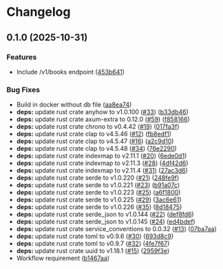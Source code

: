 # Changelog

## 0.1.0 (2025-10-31)


### Features

* Include /v1/books endpoint ([453b641](https://github.com/philipcristiano/calibre-metadata-api/commit/453b64161f860e1544b80b98fe63994ff75854b8))


### Bug Fixes

* Build in docker without db file ([aa8ea74](https://github.com/philipcristiano/calibre-metadata-api/commit/aa8ea74809c5e089a02adf9dff25bd9c3386a9c3))
* **deps:** update rust crate anyhow to v1.0.100 ([#33](https://github.com/philipcristiano/calibre-metadata-api/issues/33)) ([b33db46](https://github.com/philipcristiano/calibre-metadata-api/commit/b33db4669acdbf4914aef6b5bb2cc5c7005eb17c))
* **deps:** update rust crate axum-extra to 0.12.0 ([#59](https://github.com/philipcristiano/calibre-metadata-api/issues/59)) ([f858166](https://github.com/philipcristiano/calibre-metadata-api/commit/f8581663c55d8387f275335b5701bdd21e137cf0))
* **deps:** update rust crate chrono to v0.4.42 ([#19](https://github.com/philipcristiano/calibre-metadata-api/issues/19)) ([017fa3f](https://github.com/philipcristiano/calibre-metadata-api/commit/017fa3fcb60b3949e1ee804e5c9f9d467a582fb0))
* **deps:** update rust crate clap to v4.5.46 ([#12](https://github.com/philipcristiano/calibre-metadata-api/issues/12)) ([fb8edf1](https://github.com/philipcristiano/calibre-metadata-api/commit/fb8edf148c9b00701874e31d144420defc1557e5))
* **deps:** update rust crate clap to v4.5.47 ([#16](https://github.com/philipcristiano/calibre-metadata-api/issues/16)) ([a2c9d10](https://github.com/philipcristiano/calibre-metadata-api/commit/a2c9d10df77a06e78c3e1e75940e2f64611e7313))
* **deps:** update rust crate clap to v4.5.48 ([#34](https://github.com/philipcristiano/calibre-metadata-api/issues/34)) ([76e2290](https://github.com/philipcristiano/calibre-metadata-api/commit/76e22901ec63a70c4d63826c03bb944ce70d94ca))
* **deps:** update rust crate indexmap to v2.11.1 ([#20](https://github.com/philipcristiano/calibre-metadata-api/issues/20)) ([6ede0d1](https://github.com/philipcristiano/calibre-metadata-api/commit/6ede0d106077844980c004deb76cb73ae2ae889c))
* **deps:** update rust crate indexmap to v2.11.3 ([#28](https://github.com/philipcristiano/calibre-metadata-api/issues/28)) ([4df42d6](https://github.com/philipcristiano/calibre-metadata-api/commit/4df42d6ac821dae9bf67074e8a11e24eebf322f5))
* **deps:** update rust crate indexmap to v2.11.4 ([#31](https://github.com/philipcristiano/calibre-metadata-api/issues/31)) ([27ac3d6](https://github.com/philipcristiano/calibre-metadata-api/commit/27ac3d6afdfdb9346035c8975d68795cb87c91b5))
* **deps:** update rust crate serde to v1.0.220 ([#21](https://github.com/philipcristiano/calibre-metadata-api/issues/21)) ([248fe9f](https://github.com/philipcristiano/calibre-metadata-api/commit/248fe9f84c0b5b8ed6c1a8d37144c8549d1c599b))
* **deps:** update rust crate serde to v1.0.221 ([#23](https://github.com/philipcristiano/calibre-metadata-api/issues/23)) ([b91a07c](https://github.com/philipcristiano/calibre-metadata-api/commit/b91a07c9638fd331e20b87b24031898ccb4cf1e4))
* **deps:** update rust crate serde to v1.0.223 ([#25](https://github.com/philipcristiano/calibre-metadata-api/issues/25)) ([a6f1800](https://github.com/philipcristiano/calibre-metadata-api/commit/a6f18003bfbde46c5203431b8c4f3af0374874b7))
* **deps:** update rust crate serde to v1.0.225 ([#29](https://github.com/philipcristiano/calibre-metadata-api/issues/29)) ([3ac6e61](https://github.com/philipcristiano/calibre-metadata-api/commit/3ac6e61815f40b05312fa8a13c1ff04b599fc3c3))
* **deps:** update rust crate serde to v1.0.226 ([#35](https://github.com/philipcristiano/calibre-metadata-api/issues/35)) ([8d18475](https://github.com/philipcristiano/calibre-metadata-api/commit/8d1847554880659e674c10dbf2cfed341d146c31))
* **deps:** update rust crate serde_json to v1.0.144 ([#22](https://github.com/philipcristiano/calibre-metadata-api/issues/22)) ([def8fd6](https://github.com/philipcristiano/calibre-metadata-api/commit/def8fd66bcf6cfc355a3c35ef78c0ba2e11b7ccb))
* **deps:** update rust crate serde_json to v1.0.145 ([#24](https://github.com/philipcristiano/calibre-metadata-api/issues/24)) ([ed4bdef](https://github.com/philipcristiano/calibre-metadata-api/commit/ed4bdef75d6ec2e47ee4cade5fe3f12767a2c67d))
* **deps:** update rust crate service_conventions to 0.0.32 ([#13](https://github.com/philipcristiano/calibre-metadata-api/issues/13)) ([07ba7aa](https://github.com/philipcristiano/calibre-metadata-api/commit/07ba7aa4ed87004a6808910f686b20886b2aa326))
* **deps:** update rust crate toml to v0.9.6 ([#30](https://github.com/philipcristiano/calibre-metadata-api/issues/30)) ([693d8c9](https://github.com/philipcristiano/calibre-metadata-api/commit/693d8c92e839c951764554b1caa1fd557905ca59))
* **deps:** update rust crate toml to v0.9.7 ([#32](https://github.com/philipcristiano/calibre-metadata-api/issues/32)) ([4fe7f67](https://github.com/philipcristiano/calibre-metadata-api/commit/4fe7f670e9e3b9059cff06131021f94f980ee7fb))
* **deps:** update rust crate uuid to v1.18.1 ([#15](https://github.com/philipcristiano/calibre-metadata-api/issues/15)) ([2959f3e](https://github.com/philipcristiano/calibre-metadata-api/commit/2959f3ed48156699ab9fc8f9fddc006758687816))
* Workflow requirement ([b1467aa](https://github.com/philipcristiano/calibre-metadata-api/commit/b1467aa6b9d85b9d8b9e6ab214f718aebc693eb8))
